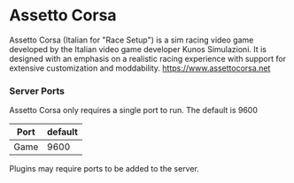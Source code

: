# Assetto Corsa

Assetto Corsa (Italian for "Race Setup") is a sim racing video game developed by the Italian video game developer Kunos Simulazioni. It is designed with an emphasis on a realistic racing experience with support for extensive customization and moddability. https://www.assettocorsa.net

### Server Ports
Assetto Corsa only requires a single port to run. The default is 9600

| Port    | default |
|---------|---------|
| Game    | 9600    |

Plugins may require ports to be added to the server.

